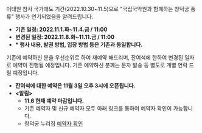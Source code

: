 이태원 참사 국가애도 기간(2022.10.30~11.5)으로 "국립국악원과 함께하는 창덕궁 풍류" 행사가 연기되었음을 알려드립니다.

- **기존 일정: 2022.11.1.화~11.4.금 / 11:00**
- **변경된 일정: 2022.11.8.화~11.11.금 / 11:00**
- **\* 행사 내용, 발권 방법, 입장 방법 등은 기존과 동일합니다.**

기존에 예약하신 분을 우선순위로 하여 재예약 해드리며, 잔여석에 한하여 변경된 일자로 예약이 진행될 예정입니다. 기존 예약하신 분께는 문자 발송 등 별도로 개별 연락 드릴 예정입니다.

- **잔여석에 대한 예약은 11월 3일 오후 3시에 오픈됩니다.**
- **<알림>**
  - **11.6 현재 예약 마감입니다.**
  - 기존 예약자 및 신규 예약자 모두 아래 링크를 통하여 예약자 확인이 가능합니다.
  - 창덕궁 누리집 [예약자 확인](http://www.cdg.go.kr/cms_for_cdg/process/g_res_confirm7/list.jsp?show_no=111&check_no=108&c_relation=111&c_relation2=173)